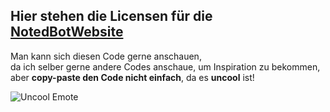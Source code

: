 ## Hier stehen die Licensen für die [NotedBotWebsite](https://github.com/Wydios/NotedBotWebsite)

Man kann sich diesen Code gerne anschauen,  
da ich selber gerne andere Codes anschaue, um Inspiration zu bekommen,  
aber **copy-paste den Code nicht einfach**, da es **uncool** ist!  

![Uncool Emote](https://cdn.7tv.app/emote/01G1PWD2TG0003JX6YJPSC6YFR/1x.avif)
